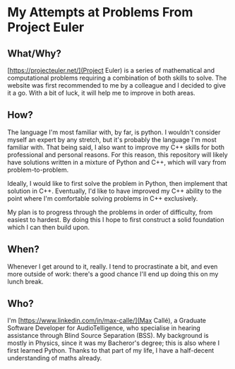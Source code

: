 # My Attempts at Problems From Project Euler

## What/Why?
[https://projecteuler.net/](Project Euler) is a series of mathematical and computational problems requiring a combination of both skills to solve.
The website was first recommended to me by a colleague and I decided to give it a go.
With a bit of luck, it will help me to improve in both areas.

## How?

The language I'm most familiar with, by far, is python. 
I wouldn't consider myself an expert by any stretch, but it's probably the language I'm most familiar with.
That being said, I also want to improve my C++ skills for both professional and personal reasons.
For this reason, this repository will likely have solutions written in a mixture of Python and C++, which will vary from problem-to-problem.

Ideally, I would like to first solve the problem in Python, then implement that solution in C++.
Eventually, I'd like to have improved my C++ ability to the point where I'm comfortable solving problems in C++ exclusively.

My plan is to progress through the problems in order of difficulty, from easiest to hardest.
By doing this I hope to first construct a solid foundation which I can then build upon. 

## When?

Whenever I get around to it, really.
I tend to procrastinate a bit, and even more outside of work: there's a good chance I'll end up doing this on my lunch break.

## Who?

I'm [https://www.linkedin.com/in/max-calle/](Max Callé), a Graduate Software Developer for AudioTelligence, who specialise in hearing assistance through Blind Source Separation (BSS).
My background is mostly in Physics, since it was my Bacheror's degree; this is also where I first learned Python.
Thanks to that part of my life, I have a half-decent understanding of maths already.

